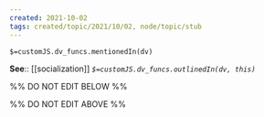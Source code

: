 ```yaml
---
created: 2021-10-02
tags: created/topic/2021/10/02, node/topic/stub
---
```

`$=customJS.dv_funcs.mentionedIn(dv)`


**See**:: [[socialization]]
*`$=customJS.dv_funcs.outlinedIn(dv, this)`*

%% DO NOT EDIT BELOW %%

%% DO NOT EDIT ABOVE %%
